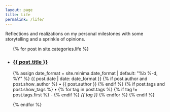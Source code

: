 ```yaml
---
layout: page
title: Life
permalink: /life/
---
```


Reflections and realizations on my personal milestones with some storytelling and a sprinkle of opinions.

<ul>
  {% for post in site.categories.life %}
    <li>
        <article>
        	<h3><a href="{{ post.url }}" title="{{ post.title }}">{{ post.title }}</a></h3>
	        <p class="post-meta">
		      <time datetime="{{ post.date | date_to_xmlschema }}" itemprop="datePublished">
		        {% assign date_format = site.minima.date_format | default: "%b %-d, %Y" %}
		        {{ post.date | date: date_format }}
		      </time>
		      {% if post.author and post.show_author %}
		        • <span itemprop="author" itemscope itemtype="http://schema.org/Person"><span itemprop="name">{{ post.author }}</span></span>
		      {% endif %}
		      {% if post.tags and post.show_tags %}
		      	• 
		      	{% for tag in post.tags %}
		      		{% if tag != post.tags.first %}
		      			-
		      		{% endif %}
		      		<span itemprop="tag" itemscope itemtype="http://schema.org/Person"><span itemprop="name"><i>{{ tag }}</i></span></span>
		      	{% endfor %}
		      {% endif %}
		  	</p>
	        <meta name="description" content="{{ post.summary | escape }}">
	        <meta name="keywords" content="{{ post.tags | join: ', ' | escape }}"/>
	    </article>
    </li>
  {% endfor %}
</ul>